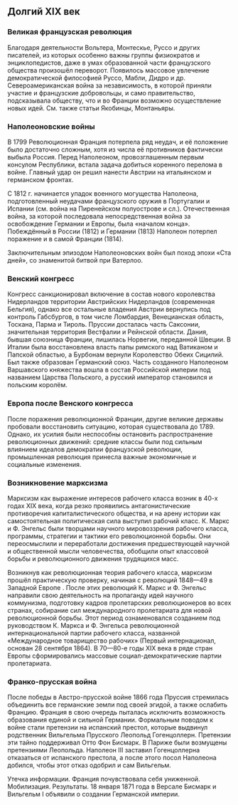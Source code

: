 ## Долгий XIX век

### Великая французская революция

Благодаря деятельности Вольтера, Монтескье, Руссо и других писателей, из которых особенно важны группы физиократов и энциклопедистов, даже в умах образованной части французского общества произошёл переворот. Появилось массовое увлечение демократической философией Руссо, Мабли, Дидро и др. Североамериканская война за независимость, в которой приняли участие и французские добровольцы, и само правительство, подсказывала обществу, что и во Франции возможно осуществление новых идей. См. также статьи Якобинцы, Монтаньяры.

### Наполеоновские войны

В 1799 Революционная Франция потерпела ряд неудач, и её положение было достаточно сложным, хотя из числа её противников фактически выбыла Россия. Перед Наполеоном, провозглашенным первым консулом Республики, встала задача добиться коренного перелома в войне. Главный удар он решил нанести Австрии на итальянском и германском фронтах.

С 1812 г. начинается упадок военного могущества Наполеона, подготовленный неудачами французского оружия в Португалии и Испании (см. война на Пиренейском полуострове и сл.). Отечественная война, за которой последовала непосредственная война за освобождение Германии и Европы, была «началом конца». Побеждённый в России (1812) и Германии (1813) Наполеон потерпел поражение и в самой Франции (1814).

Заключительным эпизодом Наполеоновских войн был поход эпохи «Ста дней», со знаменитой битвой при Ватерлоо.

### Венский конгресс

Конгресс санкционировал включение в состав нового королевства Нидерландов территории Австрийских Нидерландов (современная Бельгия), однако все остальные владения Австрии вернулись под контроль Габсбургов, в том числе Ломбардия, Венецианская область, Тоскана, Парма и Тироль. Пруссии досталась часть Саксонии, значительная территория Вестфалии и Рейнской области. Дания, бывшая союзница Франции, лишилась Норвегии, переданной Швеции. В Италии была восстановлена власть папы римского над Ватиканом и Папской областью, а Бурбонам вернули Королевство Обеих Сицилий. Был также образован Германский союз. Часть созданного Наполеоном Варшавского княжества вошла в состав Российской империи под названием Царства Польского, а русский император становился и польским королём.

### Европа после Венского конгресса

После поражения революционной Франции, другие великие державы пробовали восстановить ситуацию, которая существовала до 1789. Однако, их усилия были неспособны остановить распространение революционных движений: средние классы были под сильным влиянием идеалов демократии французской революции, промышленная революция принесла важные экономичные и социальные изменения.

### Возникновение марксизма

Марксизм как выражение интересов рабочего класса возник в 40-х годах XIX века, когда резко проявились антагонистические противоречия капиталистического общества, и на арену истории как самостоятельная политическая сила выступил рабочий класс. К. Маркс и Ф. Энгельс были творцами научного мировоззрения рабочего класса, программы, стратегии и тактики его революционной борьбы. Они переосмыслили и переработали достижения предшествующей научной и общественной мысли человечества, обобщили опыт классовой борьбы и революционного движения трудящихся масс.

Возникнув как революционная теория рабочего класса, марксизм прошёл практическую проверку, начиная с революций 1848—49 в Западной Европе . После этих революций К. Маркс и Ф. Энгельс направили свою деятельность на пропаганду идей научного коммунизма, подготовку кадров пролетарских революционеров во всех странах, собирание сил международного пролетариата для новой революционной борьбы. Этот период ознаменовался созданием под руководством К. Маркса и Ф. Энгельса революционной интернациональной партии рабочего класса, названной «Международное товарищество рабочих» (Первый интернационал, основан 28 сентября 1864). В 70—80-е годы XIX века в ряде стран Европы сформировались массовые социал-демократические партии пролетариата.

### Франко-прусская война

После победы в Австро-прусской войне 1866 года Пруссия стремилась объединить все германские земли под своей эгидой, а также ослабить Францию. Франция в свою очередь пыталась исключить возможность образования единой и сильной Германии. Формальным поводом к войне стали претензии на испанский престол, которые выдвинул родственник Вильгельма Прусского Леопольд Гогенцоллерн. Претензии эти тайно поддерживал Отто Фон Бисмарк. В Париже были возмущены претензиями Леопольда. Наполеон III заставил Гогенцоллерна отказаться от испанского престола, а после этого посол Наполеона добился, чтобы этот отказ одобрил и сам Вильгельм.

Утечка информации. Франция почувствовала себя униженной. Мобилизация. Результаты. 18 января 1871 года в Версале Бисмарк и Вильгельм I объявили о создании Германской империи.
